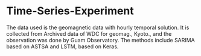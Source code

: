 # Time-Series-Experiment
The data used is the geomagnetic data with hourly temporal solution. It is collected from Archived data of WDC for geomag., Kyoto., and the observation was done by Guam Observatory. The methods include SARIMA based on ASTSA and LSTM, based on Keras.

